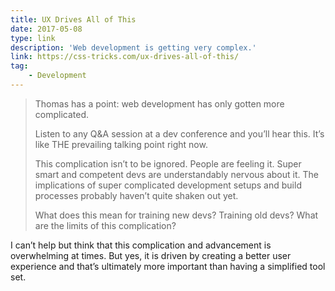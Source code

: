 ```yaml
---
title: UX Drives All of This
date: 2017-05-08
type: link
description: 'Web development is getting very complex.'
link: https://css-tricks.com/ux-drives-all-of-this/
tag:
    - Development
---
```

> Thomas has a point: web development has only gotten more complicated.
> 
> Listen to any Q&amp;A session at a dev conference and you’ll hear this. It’s like THE prevailing talking point right now.
> 
> This complication isn’t to be ignored. People are feeling it. Super smart and competent devs are understandably nervous about it. The implications of super complicated development setups and build processes probably haven’t quite shaken out yet.
> 
> What does this mean for training new devs? Training old devs? What are the limits of this complication?

I can’t help but think that this complication and advancement is overwhelming at times. But yes, it is driven by creating a better user experience and that’s ultimately more important than having a simplified tool set.

